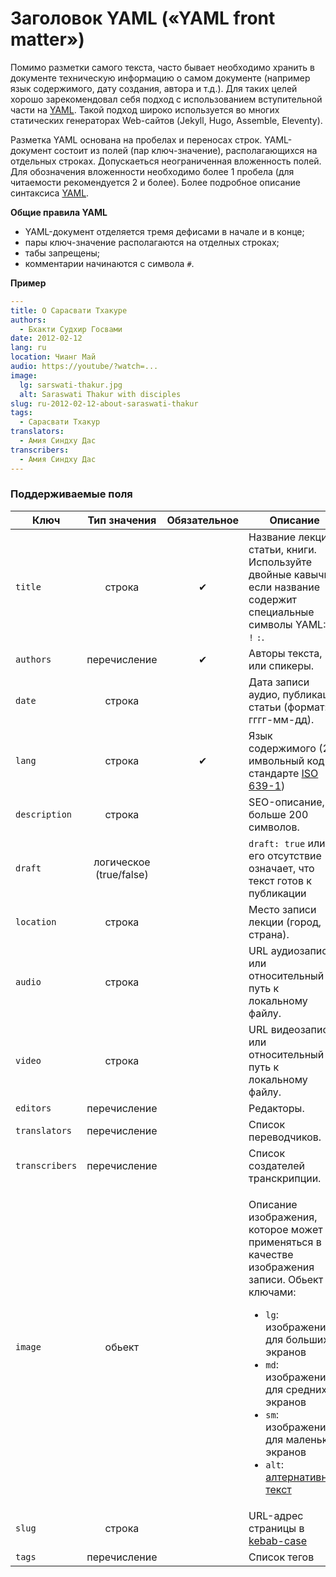 # Заголовок YAML («YAML front matter»)

Помимо разметки самого текста, часто бывает необходимо хранить в документе техническую информацию о самом документе (например язык содержимого, дату создания, автора и т.д.). Для таких целей хорошо зарекомендовал себя подход с использованием вступительной части на [YAML](https://ru.wikipedia.org/wiki/YAML). Такой подход широко используется во многих статических генераторах Web-сайтов (Jekyll, Hugo, Assemble, Eleventy).

Разметка YAML основана на пробелах и переносах строк. YAML-документ состоит из полей (пар ключ-значение), располагающихся на отдельных строках. Допускаеться неограниченная вложенность полей. Для обозначения вложенности необходимо более 1 пробела (для читаемости рекомендуется 2 и более). Более подробное описание синтаксиса [YAML](https://www.cloudbees.com/blog/yaml-tutorial-everything-you-need-get-started).

**Общие правила YAML**

* YAML-документ отделяется тремя дефисами в начале и в конце;
* пары ключ-значение располагаются на отделных строках;
* табы запрещены;
* комментарии начинаются с символа `#`.

**Пример**

```yaml
---
title: О Сарасвати Тхакуре
authors: 
  - Бхакти Судхир Госвами
date: 2012-02-12
lang: ru
location: Чианг Май
audio: https://youtube/?watch=...
image: 
  lg: sarswati-thakur.jpg
  alt: Saraswati Thakur with disciples
slug: ru-2012-02-12-about-saraswati-thakur
tags:
  - Сарасвати Тхакур
translators:
  - Амия Синдху Дас
transcribers:
  - Амия Синдху Дас
---
```

### **Поддерживаемые поля**

<table><thead><tr><th width="182">Ключ</th><th width="149" align="center">Тип значения</th><th width="167" align="center">Обязательное</th><th>Описание</th></tr></thead><tbody><tr><td><code>title</code></td><td align="center">строка</td><td align="center">✔</td><td>Название лекции, статьи, книги. Используйте двойные кавычки если название содержит специальные символы YAML: <code>,</code> <code>!</code> <code>:</code>.</td></tr><tr><td><code>authors</code></td><td align="center">перечисление</td><td align="center">✔</td><td>Авторы текста, или спикеры.</td></tr><tr><td><code>date</code></td><td align="center">строка</td><td align="center"></td><td>Дата записи аудио, публикации статьи (формат: гггг-мм-дд).</td></tr><tr><td><code>lang</code></td><td align="center">строка</td><td align="center">✔</td><td>Язык содержимого (2-имвольный код в стандарте <a href="https://en.wikipedia.org/wiki/List_of_ISO_639-1_codes">ISO 639-1</a>)</td></tr><tr><td><code>description</code></td><td align="center">строка</td><td align="center"></td><td>SEO-описание, не больше 200 символов.</td></tr><tr><td><code>draft</code></td><td align="center">логическое (true/false)</td><td align="center"></td><td><code>draft: true</code> или его отсутствие означает, что текст готов к публикации</td></tr><tr><td><code>location</code></td><td align="center">строка</td><td align="center"></td><td>Место записи лекции (город, страна).</td></tr><tr><td><code>audio</code></td><td align="center">строка</td><td align="center"></td><td>URL аудиозаписи, или относительный путь к локальному файлу.</td></tr><tr><td><code>video</code></td><td align="center">строка</td><td align="center"></td><td>URL видеозаписи, или относительный путь к локальному файлу.</td></tr><tr><td><code>editors</code></td><td align="center">перечисление</td><td align="center"></td><td>Редакторы.</td></tr><tr><td><code>translators</code></td><td align="center">перечисление</td><td align="center"></td><td>Список переводчиков.</td></tr><tr><td><code>transcribers</code></td><td align="center">перечисление</td><td align="center"></td><td>Список создателей транскрипции.</td></tr><tr><td><code>image</code></td><td align="center">обьект</td><td align="center"></td><td><p>Описание изображения, которое может применяться в качестве изображения записи. Обьект с ключами:</p><ul><li><code>lg</code>: изображение для больших экранов</li><li><code>md</code>: изображение для средних экранов</li><li><code>sm</code>: изображение для маленьких экранов</li><li><code>alt</code>: <a href="https://htmlacademy.ru/blog/html/alt-text">алтернативный текст</a></li></ul></td></tr><tr><td><code>slug</code></td><td align="center">строка</td><td align="center"></td><td>URL-адрес страницы в <a href="https://medium.com/@alivander/camel-pascal-snake-case-%D0%B8-%D0%B4%D1%80%D1%83%D0%B3%D0%B8%D0%B5-%D1%81%D1%82%D0%B8%D0%BB%D0%B8-%D0%BD%D0%B0%D0%BF%D0%B8%D1%81%D0%B0%D0%BD%D0%B8%D1%8F-288ec62ca0d0">kebab-case</a></td></tr><tr><td><code>tags</code></td><td align="center">перечисление</td><td align="center"></td><td>Список тегов</td></tr></tbody></table>

